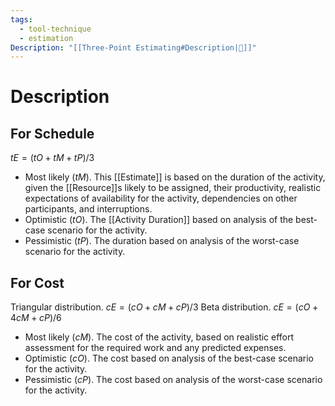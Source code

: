 ```yaml
---
tags:
  - tool-technique
  - estimation
Description: "[[Three-Point Estimating#Description|📝]]"
---
```

# Description
## For Schedule
$tE = (tO + tM + tP) / 3$
- Most likely ($tM$). This [[Estimate]] is based on the duration of the activity, given the [[Resource]]s likely to be assigned, their productivity, realistic expectations of availability for the activity, dependencies on other participants, and interruptions.
- Optimistic ($tO$). The [[Activity Duration]] based on analysis of the best-case scenario for the activity.
- Pessimistic ($tP$). The duration based on analysis of the worst-case scenario for the activity.
## For Cost
Triangular distribution. $cE = (cO + cM + cP) / 3$
Beta distribution. $cE = (cO + 4cM + cP) / 6$
- Most likely ($cM$). The cost of the activity, based on realistic effort assessment for the required work and any predicted expenses.
- Optimistic ($cO$). The cost based on analysis of the best-case scenario for the activity.
- Pessimistic ($cP$). The cost based on analysis of the worst-case scenario for the activity.
